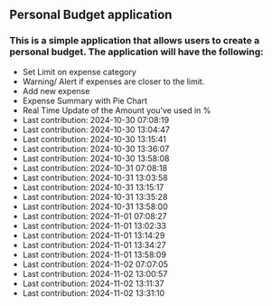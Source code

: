 ## Personal Budget application

### This is a simple application that allows users to create a personal budget. The application will have the following:

- Set Limit on expense category
- Warning/ Alert if expenses are closer to the limit.
- Add new expense
- Expense Summary with Pie Chart
- Real Time Update of the Amount you've used in %
- Last contribution: 2024-10-30 07:08:19
- Last contribution: 2024-10-30 13:04:47
- Last contribution: 2024-10-30 13:15:41
- Last contribution: 2024-10-30 13:36:07
- Last contribution: 2024-10-30 13:58:08
- Last contribution: 2024-10-31 07:08:18
- Last contribution: 2024-10-31 13:03:58
- Last contribution: 2024-10-31 13:15:17
- Last contribution: 2024-10-31 13:35:28
- Last contribution: 2024-10-31 13:58:00
- Last contribution: 2024-11-01 07:08:27
- Last contribution: 2024-11-01 13:02:33
- Last contribution: 2024-11-01 13:14:29
- Last contribution: 2024-11-01 13:34:27
- Last contribution: 2024-11-01 13:58:09
- Last contribution: 2024-11-02 07:07:05
- Last contribution: 2024-11-02 13:00:57
- Last contribution: 2024-11-02 13:11:37
- Last contribution: 2024-11-02 13:31:10
